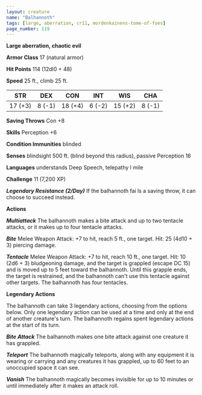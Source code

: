 ```yaml
---
layout: creature
name: "Balhannoth"
tags: [large, aberration, cr11, mordenkainens-tome-of-foes]
page_number: 119
---
```


**Large aberration, chaotic evil**

**Armor Class** 17 (natural armor)

**Hit Points** 114 (12dl0 + 48)

**Speed** 25 ft., climb 25 ft.

|   STR   |   DEX   |   CON   |   INT   |   WIS   |   CHA   |
|:-----:|:-----:|:-----:|:-----:|:-----:|:-----:|
| 17 (+3) | 8 (-1) | 18 (+4) | 6 (-2) | 15 (+2) | 8 (-1) |

**Saving Throws** Con +8

**Skills** Perception +6

**Condition Immunities** blinded

**Senses** blindsight 500 ft. (blind beyond this radius), passive Perception 16

**Languages** understands Deep Speech, telepathy l mile

**Challenge** 11 (7,200 XP)

***Legendary Resistance (2/Day)*** If the balhannoth fai ls a saving throw, it can choose to succeed instead.

**Actions**

***Multiattack*** The balhannoth makes a bite attack and up to two tentacle attacks, or it makes up to four tentacle attacks.

***Bite*** Melee Weapon Attack: +7 to hit, reach 5 ft., one target. Hit: 25 (4d10 + 3) piercing damage.

***Tentacle*** Melee Weapon Attack: +7 to hit, reach 10 ft., one target. Hit: 10 (2d6 + 3) bludgeoning damage, and the target is grappled (escape DC 15) and is moved up to 5 feet toward the balhannoth. Until this grapple ends, the target is restrained, and the balhannoth can't use this tentacle against other targets. The balhannoth has four tentacles.

**Legendary Actions**

The balhannoth can take 3 legendary actions, choosing from the options below. Only one legendary action can be used at a time and only at the end of another creature's turn. The balhannoth regains spent legendary actions at the start of its turn.

***Bite Attack*** The balhannoth makes one bite attack against one creature it has grappled.

***Teleport*** The balhannoth magically teleports, along with any equipment it is wearing or carrying and any creatures it has grappled, up to 60 feet to an unoccupied space it can see.

***Vanish*** The balhannoth magically becomes invisible for up to 10 minutes or until immediately after it makes an attack roll.